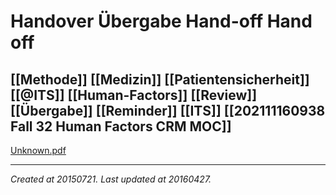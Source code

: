 # Handover Übergabe Hand-off Hand off
 [[Methode]] [[Medizin]] [[Patientensicherheit]] [[@ITS]] [[Human-Factors]] [[Review]] [[Übergabe]] [[Reminder]] [[ITS]] [[202111160938 Fall 32 Human Factors CRM MOC]]
---



[Unknown.pdf](./resources/201507210912_Handover_Übergabe_Hand-off_Hand_off.resources/Unknown.pdf)

---

_Created at 20150721._
_Last updated at 20160427._



